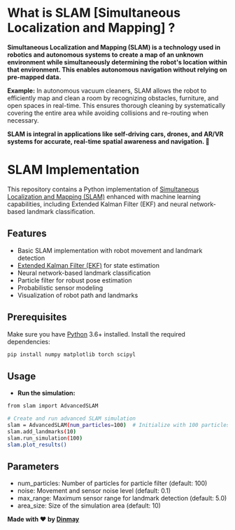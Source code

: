 # What is SLAM [Simultaneous Localization and Mapping] ?
**Simultaneous Localization and Mapping (SLAM) is a technology used in robotics and autonomous systems to create a map of an unknown environment while simultaneously determining the robot's location within that environment. This enables autonomous navigation without relying on pre-mapped data.**

**Example:** In autonomous vacuum cleaners, SLAM allows the robot to efficiently map and clean a room by recognizing obstacles, furniture, and open spaces in real-time. This ensures thorough cleaning by systematically covering the entire area while avoiding collisions and re-routing when necessary.

**SLAM is integral in applications like self-driving cars, drones, and AR/VR systems for accurate, real-time spatial awareness and navigation. 🚀**

# SLAM Implementation

This repository contains a Python implementation of [Simultaneous Localization and Mapping (SLAM)](https://en.wikipedia.org/wiki/Simultaneous_localization_and_mapping) enhanced with machine learning capabilities, including Extended Kalman Filter (EKF) and neural network-based landmark classification.

## Features

- Basic SLAM implementation with robot movement and landmark detection
- [Extended Kalman Filter (EKF)](https://en.wikipedia.org/wiki/Extended_Kalman_filter) for state estimation
- Neural network-based landmark classification
- Particle filter for robust pose estimation
- Probabilistic sensor modeling
- Visualization of robot path and landmarks

## Prerequisites

Make sure you have [Python](https://www.python.org/) 3.6+ installed. Install the required dependencies:

```bash
pip install numpy matplotlib torch scipyl
```

## Usage
- **Run the simulation:**

```bash
from slam import AdvancedSLAM

# Create and run advanced SLAM simulation
slam = AdvancedSLAM(num_particles=100)  # Initialize with 100 particles
slam.add_landmarks(10)
slam.run_simulation(100)
slam.plot_results()
```

## Parameters

- num_particles: Number of particles for particle filter (default: 100)
- noise: Movement and sensor noise level (default: 0.1)
- max_range: Maximum sensor range for landmark detection (default: 5.0)
- area_size: Size of the simulation area (default: 10)


**Made with ❤️ by [Dinmay](https://github.com/dino65-dev)**